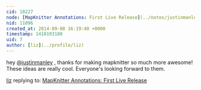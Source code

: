 ```yaml
---
cid: 10227
node: [MapKnitter Annotations: First Live Release](../notes/justinmanley/09-02-2014/mapknitter-annotations-first-live-release)
nid: 11096
created_at: 2014-09-08 16:19:40 +0000
timestamp: 1410193180
uid: 7
author: [liz](../profile/liz)
---
```


hey [@justinmanley](/profile/justinmanley) , thanks for making mapknitter so much more awesome! These ideas are really cool. Everyone's looking forward to them. 

[liz](../profile/liz) replying to: [MapKnitter Annotations: First Live Release](../notes/justinmanley/09-02-2014/mapknitter-annotations-first-live-release)

